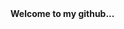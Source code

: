 <img style="margin-bottom: 10%;" src="https://github.com/claudianeCS/claudianeCS/assets/103538940/af0744e4-ad1e-4152-adf1-6e094e1f6541" alt="">
<div>
<div width="200" >
<p><b>Welcome to my github...</b></p>
<br>
<div style="display: inline_block"><br>
       <a href="https://www.mysql.com"><img align="center" src="https://img.shields.io/badge/MySQL-005C84?style=for-the-badge&logo=mysql&logoColor=white" alt=""></a>
       <a href="https://maven.apache.org"><img align="center" src="https://img.shields.io/badge/apache_maven-C71A36?style=for-the-badge&logo=apachemaven&logoColor=white" alt=""></a>
       <a href="https://gradle.org"><img align="center" src="https://img.shields.io/badge/gradle-02303A?style=for-the-badge&logo=gradle&logoColor=white" alt=""></a>
       <a href="https://spring.io"><img align="center" src="https://img.shields.io/badge/Spring_Boot-F2F4F9?style=for-the-badge&logo=spring-boot" alt=""></a>
</div>
</div>
</div>
       

